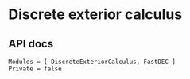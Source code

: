 # Discrete exterior calculus

## API docs

```@autodocs
Modules = [ DiscreteExteriorCalculus, FastDEC ]
Private = false
```

